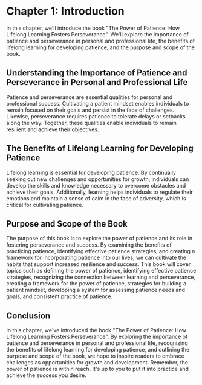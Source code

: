 Chapter 1: Introduction
=======================

In this chapter, we'll introduce the book "The Power of Patience: How Lifelong Learning Fosters Perseverance". We'll explore the importance of patience and perseverance in personal and professional life, the benefits of lifelong learning for developing patience, and the purpose and scope of the book.

Understanding the Importance of Patience and Perseverance in Personal and Professional Life
-------------------------------------------------------------------------------------------

Patience and perseverance are essential qualities for personal and professional success. Cultivating a patient mindset enables individuals to remain focused on their goals and persist in the face of challenges. Likewise, perseverance requires patience to tolerate delays or setbacks along the way. Together, these qualities enable individuals to remain resilient and achieve their objectives.

The Benefits of Lifelong Learning for Developing Patience
---------------------------------------------------------

Lifelong learning is essential for developing patience. By continually seeking out new challenges and opportunities for growth, individuals can develop the skills and knowledge necessary to overcome obstacles and achieve their goals. Additionally, learning helps individuals to regulate their emotions and maintain a sense of calm in the face of adversity, which is critical for cultivating patience.

Purpose and Scope of the Book
-----------------------------

The purpose of this book is to explore the power of patience and its role in fostering perseverance and success. By examining the benefits of practicing patience, identifying effective patience strategies, and creating a framework for incorporating patience into our lives, we can cultivate the habits that support increased resilience and success. This book will cover topics such as defining the power of patience, identifying effective patience strategies, recognizing the connection between learning and perseverance, creating a framework for the power of patience, strategies for building a patient mindset, developing a system for assessing patience needs and goals, and consistent practice of patience.

Conclusion
----------

In this chapter, we've introduced the book "The Power of Patience: How Lifelong Learning Fosters Perseverance". By exploring the importance of patience and perseverance in personal and professional life, recognizing the benefits of lifelong learning for developing patience, and outlining the purpose and scope of the book, we hope to inspire readers to embrace challenges as opportunities for growth and development. Remember, the power of patience is within reach. It's up to you to put it into practice and achieve the success you desire.
